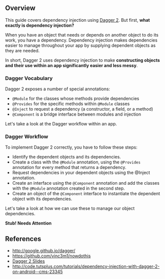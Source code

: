 ## Overview

This guide covers dependency injection using [Dagger 2](http://google.github.io/dagger/). But first, **what exactly is dependency injection?**

When you have an object that needs or depends on another object to do its work, you have a dependency. Dependency injection makes dependencies easier to manage throughout your app by supplying dependent objects as they are needed.

In short, Dagger 2 uses dependency injection to make **constructing objects and their use within an app significantly easier and less messy**.

### Dagger Vocabulary

Dagger 2 exposes a number of special annotations:

* `@Module` for the classes whose methods provide dependencies
* `@Provides` for the specific methods within `@Module` classes
* `@Inject` to request a dependency (a constructor, a field, or a method)
* `@Component` is a bridge interface between modules and injection

Let's take a look at the Dagger workflow within an app.

### Dagger Workflow

To implement Dagger 2 correctly, you have to follow these steps:

* Identify the dependent objects and its dependencies.
* Create a class with the `@Module` annotation, using the `@Provides` annotation for every method that returns a dependency.
* Request dependencies in your dependent objects using the @Inject annotation.
* Create an interface using the `@Component` annotation and add the classes with the `@Module` annotation created in the second step.
* Create an object of the `@Component` interface to instantiate the dependent object with its dependencies.

Let's take a look at how we can use these to manage our object dependencies.

**Stub! Needs Attention**

## References

* <http://google.github.io/dagger/>
* <https://github.com/vinc3m1/nowdothis>
* [Dagger 2 Slides](https://docs.google.com/presentation/d/1bkctcKjbLlpiI0Nj9v0QpCcNIiZBhVsJsJp1dgU5n98/edit#slide=id.p)
* <http://code.tutsplus.com/tutorials/dependency-injection-with-dagger-2-on-android--cms-23345>